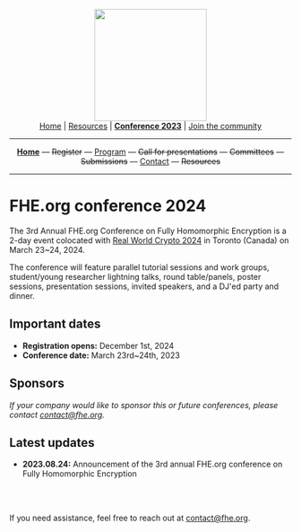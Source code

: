 <!-- Main header navigation -->
<p align="center">
  <img width="200" src="https://user-images.githubusercontent.com/5758427/180978488-db825482-5a58-4c7c-9589-c494a6f0be04.png"><br/>
  <a href="https://fhe-org.github.io">Home</a> | <a href="https://fhe-org.github.io/resources">Resources</a> | <a href="https://fhe-org.github.io/conferences/conference-2023/home"><b>Conference 2023</b></a> | <a href="https://fhe-org.github.io/community">Join the community</a>
</p>
<hr/>
<!-- /Main header navigation -->
<!-- Header conference 2024 links -->
<p align="center">
  <a href="https://fhe-org.github.io/conferences/conference-2024/home"><b>Home</b></a>
  —
  <strike>Register</strike>
  —
  <a href="https://fhe-org.github.io/conferences/conference-2023/program">Program</a>
  —
  <strike>Call for presentations</strike>
  —
  <strike>Committees</strike>
  —
  <strike>Submissions</strike>
  —
  <a href="https://fhe-org.github.io/conferences/conference-2024/contact">Contact</a>
  —
  <strike>Resources</strike>
</p>
<hr/>
<!-- /Header conference 2024 links -->

# FHE.org conference 2024
The 3rd Annual FHE.org Conference on Fully Homomorphic Encryption is a 2-day event colocated with [Real World Crypto 2024](https://rwc.iacr.org/2024/) in Toronto (Canada) on March 23~24, 2024.

The conference will feature parallel tutorial sessions and work groups, student/young researcher lightning talks, round table/panels, poster sessions, presentation sessions, invited speakers, and a DJ'ed party and dinner. 

## Important dates
- **Registration opens:** December 1st, 2024
- **Conference date:** March 23rd~24th, 2023

## Sponsors

*If your company would like to sponsor this or future conferences, please contact contact@fhe.org.*


## Latest updates
- **2023.08.24:** Announcement of the 3rd annual FHE.org conference on Fully Homomorphic Encryption

<br><br>

If you need assistance, feel free to reach out at contact@fhe.org.

